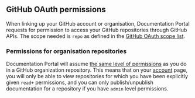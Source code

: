 ## GitHub OAuth permissions

When linking up your GitHub account or organisation, Documentation Portal requests for permission to access your GitHub repositories through GitHub APIs. The scope needed is `repo` as defined in the [GitHub OAuth scope list](https://developer.github.com/apps/building-oauth-apps/understanding-scopes-for-oauth-apps/#available-scopes).

### Permissions for organisation repositories

Documentation Portal will assume [the same level of permissions](https://help.github.com/en/github/setting-up-and-managing-organizations-and-teams/repository-permission-levels-for-an-organization) as you do in a GitHub organization repository. This means that on your [account](/account) page, you will only be able to view repositories for which you have been explicitly given `read+` permissions, and you can only publish/unpublish documentation for a repository if you have `admin` level permissions.